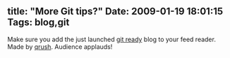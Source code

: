 title: "More Git tips?"
Date: 2009-01-19 18:01:15
Tags: blog,git
---
Make sure you add the just launched <a href="http://gitready.com/">git ready</a> blog to your feed reader. Made by <a href="http://litanyagainstfear.com/">qrush</a>. Audience applauds!